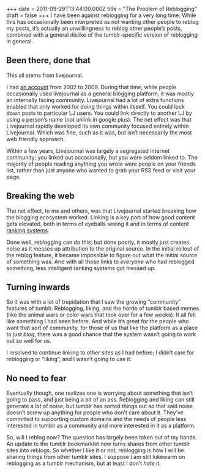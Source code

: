 +++
date = 2011-09-29T13:44:00.000Z
title = "The Problem of Reblogging"
draft = false
+++
I have been against reblogging for a very long time. While this has
occasionally been interpreted as not wanting other people to reblog my
posts, it’s actually an unwillingness to reblog other people’s posts,
combined with a general dislike of the tumblr-specific version of
reblogging in general.

Been there, done that
---------------------

This all stems from livejournal.

I had [an account](http://shentou.livejournal.com) from 2002 to 2009.
During that time, while people occasionally used livejournal as a
general blogging platform, it was mostly an internally facing community.
Livejournal had a lot of extra functions enabled that only worked for
doing things within itsself. You could lock down posts to particular LJ
users. You could link directly to another LJ by using a person’s name
(not unlink in google plus). The net effect was that Livejournal rapidly
developed its own community focused entirely within Livejournal. Which
was fine, such as it was, but isn’t necessarily the most web friendly
approach.

Within a few years, Livejournal was largely a segregated internet
community; you linked out occasionally, but you were seldom linked to.
The majority of people reading anything you wrote were people on your
friends list, rather than just anyone who wanted to grab your RSS feed
or visit your page.

Breaking the web
----------------

The net effect, to me and others, was that Livejournal started breaking
how the blogging ecosystem worked. Linking is a key part of how good
content gets elevated, both in terms of eyeballs seeing it and in terms
of content [ranking systems](http://en.wikipedia.org/wiki/PageRank).

Done well, reblogging can do this; but done poorly, it mostly just
creates noise as it messes up attribution to the original source. In the
initial rollout of the reblog feature, it became impossible to figure
out what the initial source of something was. And with all those links
to *everyone* who had reblogged something, less intelligent ranking
systems got messed up.

Turning inwards
---------------

So it was with a lot of trepidation that I saw the growing “community”
features of tumblr. Reblogging, liking, and the horde of tumblr based
memes (like the animal wars or color wars that took over for a few
weeks). It all felt like something I had seen before. And while it’s
great for the people who want that sort of community, for those of us
that like the platform as a place to just *blog*, there was a good
chance that the system wasn’t going to work out so well for us.

I resolved to continue linking to other sites as I had before; I didn’t
care for reblogging or “liking”, and I wasn’t going to use it.

No need to fear
---------------

Eventually though, one realizes one is worrying about something that
isn’t going to pass, and just being a bit of an ass. Reblogging and
liking can still generate a *lot* of noise, but tumblr has sorted things
out so that said noise doesn’t screw up anything for people who don’t
care about it. They’ve committed to supporting custom domains and the
needs of people less interested in tumblr as a community and more
interested in it as a platform.

So, will I reblog now? The question has largely been taken out of my
hands. An update to the tumblr bookmarklet now turns shares from other
tumblr sites into reblogs. So whether I like it or not, reblogging is
how I will be sharing things from other tumblr sites. I suppose I am
still lukewarm on reblogging as a tumblr mechanism, but at least I don’t
*hate* it.
